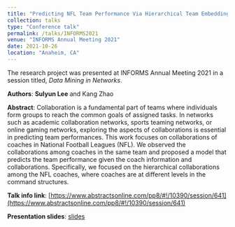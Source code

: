 ```yaml
---
title: "Predicting NFL Team Performance Via Hierarchical Team Embeddings"
collection: talks
type: "Conference talk"
permalink: /talks/INFORMS2021
venue: "INFORMS Annual Meeting 2021"
date: 2021-10-26
location: "Anaheim, CA"
---
```

The research project was presented at INFORMS Annual Meeting 2021 in a session titled, *Data Mining in Networks*.

**Authors**:
**Sulyun Lee** and Kang Zhao

**Abstract**:
Collaboration is a fundamental part of teams where individuals form groups to reach the common goals of assigned tasks. In networks such as academic collaboration networks, sports teaming networks, or online gaming networks, exploring the aspects of collaborations is essential in predicting team performances. This work focuses on collaborations of coaches in National Football Leagues (NFL). We observed the collaborations among coaches in the same team and proposed a model that
predicts the team performance given the coach information and collaborations. Specifically, we focused on the hierarchical collaborations among the NFL
coaches, where coaches are at different levels in the command structures.

**Talk info link**:
[https://www.abstractsonline.com/pp8/#!/10390/session/641](https://www.abstractsonline.com/pp8/#!/10390/session/641)

**Presentation slides**:
[slides](http://sulyunlee.github.io/files/INFORMS2021_slides.pdf)
